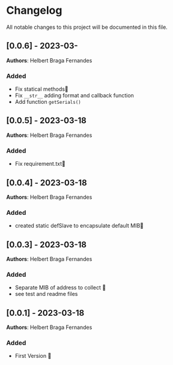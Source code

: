 # Changelog

All notable changes to this project will be documented in this file.

## [0.0.6] - 2023-03-

**Authors**: Helbert Braga Fernandes

### Added

- Fix statical methods👶
- Fix `__str__` adding format and callback function
- Add function `getSerials()`
## [0.0.5] - 2023-03-18

**Authors**: Helbert Braga Fernandes

### Added

- Fix requirement.txt👶

## [0.0.4] - 2023-03-18

**Authors**: Helbert Braga Fernandes

### Added

- created static defSlave to encapsulate default MIB👶

## [0.0.3] - 2023-03-18

**Authors**: Helbert Braga Fernandes

### Added

- Separate MIB of address to collect 👶
- see test and readme files

## [0.0.1] - 2023-03-18

**Authors**: Helbert Braga Fernandes

### Added

- First Version 👶
